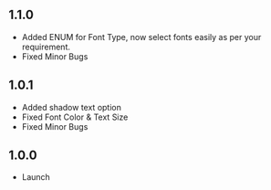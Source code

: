 ## 1.1.0
- Added ENUM for Font Type, now select fonts easily as per your requirement.
- Fixed Minor Bugs

## 1.0.1
- Added shadow text option
- Fixed Font Color & Text Size
- Fixed Minor Bugs

## 1.0.0
- Launch
